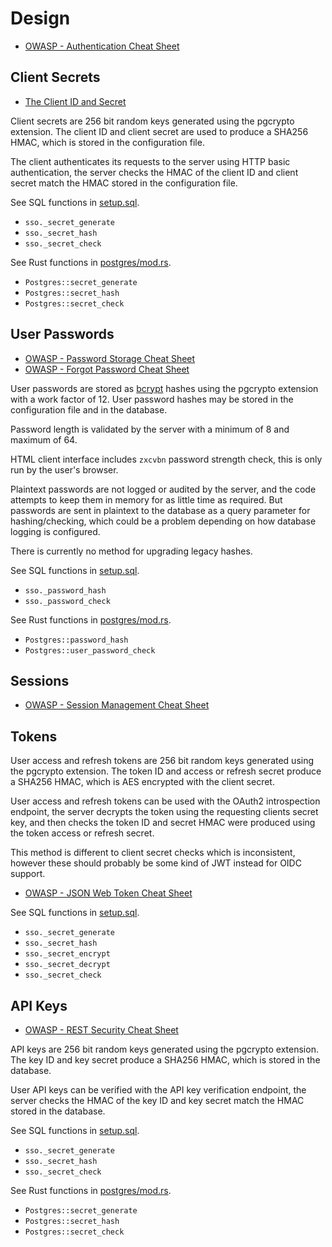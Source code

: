 # Design

-  [OWASP - Authentication Cheat Sheet](https://cheatsheetseries.owasp.org/cheatsheets/Authentication_Cheat_Sheet.html)

## Client Secrets

-   [The Client ID and Secret](https://www.oauth.com/oauth2-servers/client-registration/client-id-secret/)

Client secrets are 256 bit random keys generated using the pgcrypto extension. The client ID and client secret are used to produce a SHA256 HMAC, which is stored in the configuration file.

The client authenticates its requests to the server using HTTP basic authentication, the server checks the HMAC of the client ID and client secret match the HMAC stored in the configuration file.

See SQL functions in [setup.sql](../../sso/postgres/setup.sql).

-   `sso._secret_generate`
-   `sso._secret_hash`
-   `sso._secret_check`

See Rust functions in [postgres/mod.rs](../../sso/postgres/mod.rs).

-   `Postgres::secret_generate`
-   `Postgres::secret_hash`
-   `Postgres::secret_check`

## User Passwords

-   [OWASP - Password Storage Cheat Sheet](https://cheatsheetseries.owasp.org/cheatsheets/Password_Storage_Cheat_Sheet.html)
-   [OWASP - Forgot Password Cheat Sheet](https://cheatsheetseries.owasp.org/cheatsheets/Forgot_Password_Cheat_Sheet.html)

User passwords are stored as [bcrypt](https://en.wikipedia.org/wiki/Bcrypt) hashes using the pgcrypto extension with a work factor of 12. User password hashes may be stored in the configuration file and in the database.

Password length is validated by the server with a minimum of 8 and maximum of 64.

HTML client interface includes `zxcvbn` password strength check, this is only run by the user's browser.

Plaintext passwords are not logged or audited by the server, and the code attempts to keep them in memory for as little time as required. But passwords are sent in plaintext to the database as a query parameter for hashing/checking, which could be a problem depending on how database logging is configured.

There is currently no method for upgrading legacy hashes.

See SQL functions in [setup.sql](../../sso/postgres/setup.sql).

-   `sso._password_hash`
-   `sso._password_check`

See Rust functions in [postgres/mod.rs](../../sso/postgres/mod.rs).

-   `Postgres::password_hash`
-   `Postgres::user_password_check`

<!-- todo: Use peppering/pre-hashing? -->
<!-- todo: Legacy hash upgrade mechanism -->
<!-- todo: Urls are https or localhost, how to manage docker domains? -->

## Sessions

-   [OWASP - Session Management Cheat Sheet](https://cheatsheetseries.owasp.org/cheatsheets/Session_Management_Cheat_Sheet.html)

## Tokens

User access and refresh tokens are 256 bit random keys generated using the pgcrypto extension. The token ID and access or refresh secret produce a SHA256 HMAC, which is AES encrypted with the client secret.

User access and refresh tokens can be used with the OAuth2 introspection endpoint, the server decrypts the token using the requesting clients secret key, and then checks the token ID and secret HMAC were produced using the token access or refresh secret.

This method is different to client secret checks which is inconsistent, however these should probably be some kind of JWT instead for OIDC support.

-   [OWASP - JSON Web Token Cheat Sheet](https://cheatsheetseries.owasp.org/cheatsheets/JSON_Web_Token_for_Java_Cheat_Sheet.html)

See SQL functions in [setup.sql](../../sso/postgres/setup.sql).

-   `sso._secret_generate`
-   `sso._secret_hash`
-   `sso._secret_encrypt`
-   `sso._secret_decrypt`
-   `sso._secret_check`

## API Keys

-   [OWASP - REST Security Cheat Sheet](https://cheatsheetseries.owasp.org/cheatsheets/REST_Security_Cheat_Sheet.html)

API keys are 256 bit random keys generated using the pgcrypto extension. The key ID and key secret produce a SHA256 HMAC, which is stored in the database.

User API keys can be verified with the API key verification endpoint, the server checks the HMAC of the key ID and key secret match the HMAC stored in the database.

See SQL functions in [setup.sql](../../sso/postgres/setup.sql).

-   `sso._secret_generate`
-   `sso._secret_hash`
-   `sso._secret_check`

See Rust functions in [postgres/mod.rs](../../sso/postgres/mod.rs).

-   `Postgres::secret_generate`
-   `Postgres::secret_hash`
-   `Postgres::secret_check`
